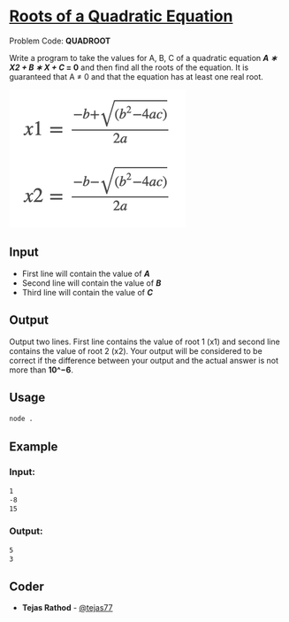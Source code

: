 
# [Roots of a Quadratic Equation](https://www.codechef.com/problems/QUADROOT)
Problem Code: **QUADROOT**

Write a program to take the values for A, B, C of a quadratic equation **_A ∗ X2 + B ∗ X + C_ = 0** and then find all the roots of the equation. It is guaranteed that A ≠ 0 and that the equation has at least one real root.

![QUADROOT](QUADROOT.png)
## Input

- First line will contain the value of **_A_**
- Second line will contain the value of **_B_**
- Third line will contain the value of **_C_**

## Output

Output two lines. First line contains the value of root 1 (x1) and second line contains the value of root 2 (x2). Your output will be considered to be correct if the difference between your output and the actual answer is not more than **10^−6**.

## Usage
```sh
node .
```
## Example
### Input:
```
1
-8
15
```
### Output:
```
5
3
```

## Coder

* **Tejas Rathod** - [@tejas77](https://github.com/tejas77)
